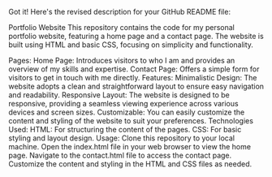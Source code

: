 Got it! Here's the revised description for your GitHub README file:

Portfolio Website This repository contains the code for my personal portfolio website, featuring a home page and a contact page. The website is built using HTML and basic CSS, focusing on simplicity and functionality.

Pages: Home Page: Introduces visitors to who I am and provides an overview of my skills and expertise. Contact Page: Offers a simple form for visitors to get in touch with me directly. Features: Minimalistic Design: The website adopts a clean and straightforward layout to ensure easy navigation and readability. Responsive Layout: The website is designed to be responsive, providing a seamless viewing experience across various devices and screen sizes. Customizable: You can easily customize the content and styling of the website to suit your preferences. Technologies Used: HTML: For structuring the content of the pages. CSS: For basic styling and layout design. Usage: Clone this repository to your local machine. Open the index.html file in your web browser to view the home page. Navigate to the contact.html file to access the contact page. Customize the content and styling in the HTML and CSS files as needed.
